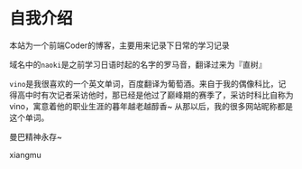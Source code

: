 # 自我介绍

本站为一个前端Coder的博客，主要用来记录下日常的学习记录

域名中的`naoki`是之前学习日语时起的名字的罗马音，翻译过来为『直树』

`vino`是我很喜欢的一个英文单词，百度翻译为葡萄酒。来自于我的偶像科比，记得高中时有次记者采访他时，那已经是他过了巅峰期的赛季了，采访时科比自称为vino，寓意着他的职业生涯的暮年越老越醇香~ 从那以后，我的很多网站昵称都是这个单词。

曼巴精神永存~

xiangmu
